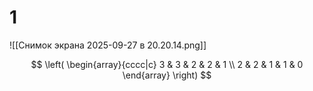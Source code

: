 # 1
![[Снимок экрана 2025-09-27 в 20.20.14.png]]


$$
\left(
	\begin{array}{cccc|c}
	3 & 3 & 2 & 2 & 1 \\
	2 & 2 & 1 & 1 & 0
	\end{array}
\right)
$$